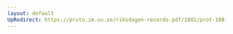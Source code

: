 ```yaml
---
layout: default
UpRedirect: https://pruto.im.uu.se/riksdagen-records-pdf/1881/prot-1881--ak--040/prot-1881--ak--040_055.pdf
---
```

